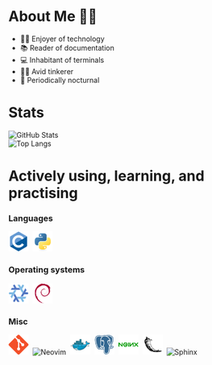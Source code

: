 # About Me :saxophone::rooster:
- :technologist: Enjoyer of technology
- :books: Reader of documentation
- :computer: Inhabitant of terminals
- :mechanic: Avid tinkerer
- :vampire: Periodically nocturnal


# Stats
![GitHub Stats](https://github-readme-stats.vercel.app/api?username=jwren0&show_icons=true&theme=transparent)
<br>
![Top Langs](https://github-readme-stats.vercel.app/api/top-langs/?username=jwren0&layout=compact&theme=transparent&hide=batchfile)


# Actively using, learning, and practising

### Languages
<div>
  <img src="https://github.com/devicons/devicon/blob/master/icons/c/c-original.svg" title="C" alt="C" height="40" width="40">&nbsp;
  <img src="https://github.com/devicons/devicon/blob/master/icons/python/python-original.svg" title="Python" alt="Python" height="40" width="40">&nbsp;
</div>

### Operating systems
<div>
  <img src="https://github.com/devicons/devicon/blob/master/icons/nixos/nixos-original.svg" title="NixOS" alt="NixOS" height="40" width="40">&nbsp;
  <img src="https://github.com/devicons/devicon/blob/master/icons/debian/debian-original.svg" title="Debian" alt="Debian" height="40" width="40">&nbsp;
</div>

### Misc
<div>
  <img src="https://github.com/devicons/devicon/blob/master/icons/git/git-original.svg" title="Git (Obviously)" alt="Git (Obviously)" height="40" width="40">&nbsp;
  <img src="https://avatars.githubusercontent.com/u/6471485" title="Neovim" alt="Neovim" height="40" width="40">&nbsp;
  <img src="https://github.com/devicons/devicon/blob/master/icons/docker/docker-original.svg" title="Docker" alt="Docker" height="40" width="40">&nbsp;
  <img src="https://github.com/devicons/devicon/blob/master/icons/postgresql/postgresql-plain.svg" title="PostgreSQL" alt="PostgreSQL" height="40" width="40">&nbsp;
  <img src="https://github.com/devicons/devicon/blob/master/icons/nginx/nginx-original.svg" title="Nginx" alt="Nginx" height="40" width="40">&nbsp;
  <img src="https://github.com/devicons/devicon/blob/master/icons/flask/flask-original.svg" title="Flask" alt="Flask" height="40" width="40">&nbsp;
  <img src="https://avatars.githubusercontent.com/u/9928167" title="Sphinx" alt="Sphinx" height="40" width="40">&nbsp;
</div>
